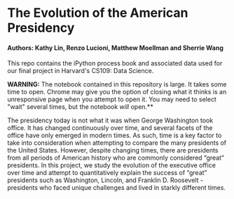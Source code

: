 # The Evolution of the American Presidency #

#### Authors: Kathy Lin, Renzo Lucioni, Matthew Moellman and Sherrie Wang ####

This repo contains the iPython process book and associated data used for our final project in Harvard's CS109: Data Science.

**WARNING:** The notebook contained in this repository is large. It takes some time to open. Chrome may give you the option of closing what it thinks is an unresponsive page when you attempt to open it. You may need to select "wait" several times, but the notebook *will* open.**

The presidency today is not what it was when George Washington took office. It has changed continuously over time, and several facets of the office have only emerged in modern times. As such, time is a key factor to take into consideration when attempting to compare the many presidents of the United States. However, despite changing times, there are presidents from all periods of American history who are commonly considered “great” presidents. In this project, we study the evolution of the executive office over time and attempt to quantitatively explain the success of “great” presidents such as Washington, Lincoln, and Franklin D. Roosevelt - presidents who faced unique challenges and lived in starkly different times.
